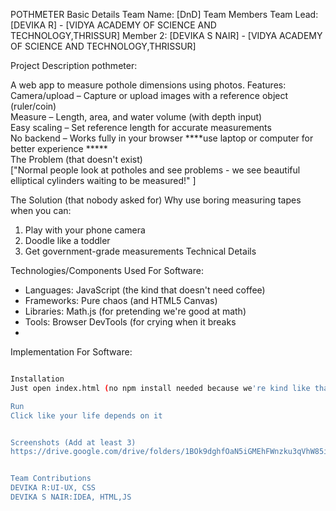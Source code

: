 POTHMETER
Basic Details
Team Name: [DnD]
Team Members
Team Lead: [DEVIKA R] - [VIDYA ACADEMY OF SCIENCE AND TECHNOLOGY,THRISSUR]
Member 2: [DEVIKA S NAIR] - [VIDYA ACADEMY OF SCIENCE AND TECHNOLOGY,THRISSUR]

Project Description
pothmeter:  

A web app to measure pothole dimensions using photos. Features:  
Camera/upload – Capture or upload images with a reference object (ruler/coin)  
Measure – Length, area, and water volume (with depth input)  
Easy scaling – Set reference length for accurate measurements  
No backend – Works fully in your browser                                               ****use laptop or computer for better experience *****                                                                               
The Problem (that doesn't exist)   
["Normal people look at potholes and see problems - we see beautiful elliptical cylinders waiting to be measured!" ]

The Solution (that nobody asked for)
Why use boring measuring tapes when you can:  
1. Play with your phone camera  
2. Doodle like a toddler  
3. Get government-grade measurements
Technical Details



Technologies/Components Used
For Software:
- Languages: JavaScript (the kind that doesn't need coffee)  
- Frameworks: Pure chaos (and HTML5 Canvas)  
- Libraries: Math.js (for pretending we're good at math)  
- Tools: Browser DevTools (for crying when it breaks
- 
Implementation
For Software:
```bash

Installation
Just open index.html (no npm install needed because we're kind like that)

Run
Click like your life depends on it


Screenshots (Add at least 3)
https://drive.google.com/drive/folders/1BOk9dghfOaN5iGMEhFWnzku3qVhW85iN?usp=sharing


Team Contributions
DEVIKA R:UI-UX, CSS
DEVIKA S NAIR:IDEA, HTML,JS

